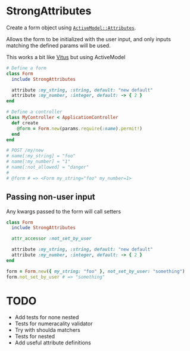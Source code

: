# StrongAttributes

Create a form object using [`ActiveModel::Attributes`](https://www.rubydoc.info/gems/activemodel/ActiveModel/Attributes).

Allows the form to be initialized with the user input, and only inputs matching the defined params will be used.

This works a bit like [Vitus](https://github.com/solnic/virtus) but using ActiveModel 

```ruby
# Define a form
class Form
  include StrongAttributes

  attribute :my_string, :string, default: "new default"
  attribute :my_number, :integer, default: -> { 2 }
end

# Define a controller
class MyController < ApplicationController
  def create
    @form = Form.new(params.require(:name).permit!)
  end
end

# POST /my/new
# name[:my_string] = "foo"
# name[:my_number] = "1"
# name[:not_allowed] = "danger"
#
# @form # => <Form my_string="foo" my_number=1>
```

## Passing non-user input

Any kwargs passed to the form will call setters

```ruby
class Form
  include StrongAttributes

  attr_accessor :not_set_by_user

  attribute :my_string, :string, default: "new default"
  attribute :my_number, :integer, default: -> { 2 }
end

form = Form.new({ my_string: "foo" }, not_set_by_user: "something")
form.not_set_by_user # => "something"

```

# TODO

- Add tests for none nested
- Tests for numeracality validator
- Try with shoulda matchers
- Tests for nested
- Add useful attribute definitions
